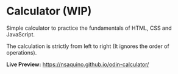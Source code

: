 # Calculator (WIP)

Simple calculator to practice the fundamentals of HTML, CSS and JavaScript.

The calculation is strictly from left to right (It ignores the order of operations).

__Live Preview:__ https://nsaquino.github.io/odin-calculator/
